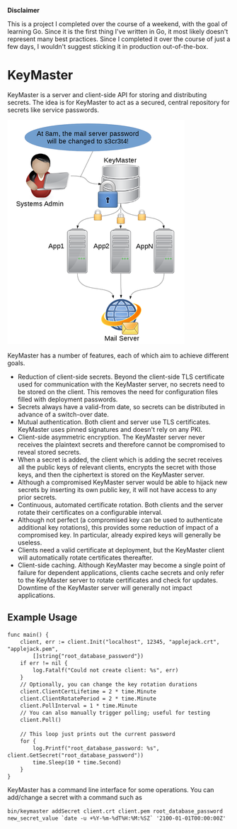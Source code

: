 **Disclaimer**

This is a project I completed over the course of a weekend, with the goal of learning Go. Since it is the first thing I've written in Go, it most likely doesn't represent many best practices. Since I completed it over the course of just a few days, I wouldn't suggest sticking it in production out-of-the-box.

KeyMaster
=========

KeyMaster is a server and client-side API for storing and distributing secrets. The idea is for KeyMaster to act as a secured, central repository for secrets like service passwords.

![KeyMaster Diagram](keymaster_diagram.png "KeyMaster Diagrom")

KeyMaster has a number of features, each of which aim to achieve different goals.

* Reduction of client-side secrets. Beyond the client-side TLS certificate used for communication with the KeyMaster server, no secrets need to be stored on the client. This removes the need for configuration files filled with deployment passwords.
* Secrets always have a valid-from date, so secrets can be distributed in advance of a switch-over date.
* Mutual authentication. Both client and server use TLS certificates. KeyMaster uses pinned signatures and doesn't rely on any PKI.
* Client-side asymmetric encryption. The KeyMaster server never receives the plaintext secrets and therefore cannot be compromised to reveal stored secrets.
 * When a secret is added, the client which is adding the secret receives all the public keys of relevant clients, encrypts the secret with those keys, and then the ciphertext is stored on the KeyMaster server.
 * Although a compromised KeyMaster server would be able to hijack new secrets by inserting its own public key, it will not have access to any prior secrets.
* Continuous, automated certificate rotation. Both clients and the server rotate their certificates on a configurable interval.
 * Although not perfect (a compromised key can be used to authenticate additional key rotations), this provides some reduction of impact of a compromised key. In particular, already expired keys will generally be useless.
 * Clients need a valid certificate at deployment, but the KeyMaster client will automatically rotate certificates thereafter.
* Client-side caching. Although KeyMaster may become a single point of failure for dependent applications, clients cache secrets and only refer to the KeyMaster server to rotate certificates and check for updates. Downtime of the KeyMaster server will generally not impact applications.

Example Usage
-------------

```
func main() {
    client, err := client.Init("localhost", 12345, "applejack.crt", "applejack.pem",
        []string{"root_database_password"})
    if err != nil {
        log.Fatalf("Could not create client: %s", err)
    }
    // Optionally, you can change the key rotation durations
    client.ClientCertLifetime = 2 * time.Minute
    client.ClientRotatePeriod = 2 * time.Minute
    client.PollInterval = 1 * time.Minute
    // You can also manually trigger polling; useful for testing
    client.Poll()

    // This loop just prints out the current password
    for {
        log.Printf("root_database_password: %s", client.GetSecret("root_database_password"))
        time.Sleep(10 * time.Second)
    }
}
```

KeyMaster has a command line interface for some operations. You can add/change a secret with a command such as

    bin/keymaster addSecret client.crt client.pem root_database_password new_secret_value `date -u +%Y-%m-%dT%H:%M:%SZ` '2100-01-01T00:00:00Z'


